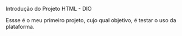 Introdução do Projeto HTML - DIO

Essse é o meu primeiro projeto, cujo qual objetivo, é testar o uso da plataforma.
